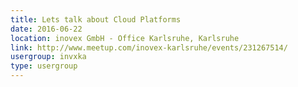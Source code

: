 ```yaml
---
title: Lets talk about Cloud Platforms
date: 2016-06-22
location: inovex GmbH - Office Karlsruhe, Karlsruhe
link: http://www.meetup.com/inovex-karlsruhe/events/231267514/
usergroup: invxka
type: usergroup
---
```

